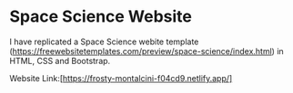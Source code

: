 # Space Science Website
I have replicated a Space Science webite template (https://freewebsitetemplates.com/preview/space-science/index.html) in HTML, CSS and Bootstrap.

Website Link:[https://frosty-montalcini-f04cd9.netlify.app/]
